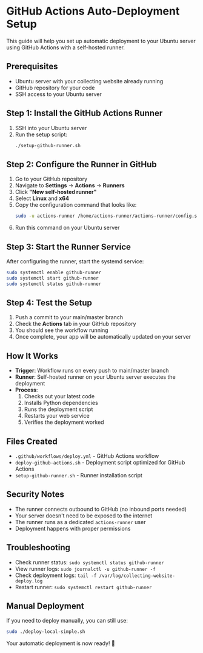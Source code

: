 # GitHub Actions Auto-Deployment Setup

This guide will help you set up automatic deployment to your Ubuntu server using GitHub Actions with a self-hosted runner.

## Prerequisites

- Ubuntu server with your collecting website already running
- GitHub repository for your code
- SSH access to your Ubuntu server

## Step 1: Install the GitHub Actions Runner

1. SSH into your Ubuntu server
2. Run the setup script:
   ```bash
   ./setup-github-runner.sh
   ```

## Step 2: Configure the Runner in GitHub

1. Go to your GitHub repository
2. Navigate to **Settings** → **Actions** → **Runners**
3. Click **"New self-hosted runner"**
4. Select **Linux** and **x64**
5. Copy the configuration command that looks like:
   ```bash
   sudo -u actions-runner /home/actions-runner/actions-runner/config.sh --url https://github.com/YOURUSERNAME/collecting-website --token YOUR_TOKEN_HERE
   ```
6. Run this command on your Ubuntu server

## Step 3: Start the Runner Service

After configuring the runner, start the systemd service:

```bash
sudo systemctl enable github-runner
sudo systemctl start github-runner
sudo systemctl status github-runner
```

## Step 4: Test the Setup

1. Push a commit to your main/master branch
2. Check the **Actions** tab in your GitHub repository
3. You should see the workflow running
4. Once complete, your app will be automatically updated on your server

## How It Works

- **Trigger**: Workflow runs on every push to main/master branch
- **Runner**: Self-hosted runner on your Ubuntu server executes the deployment
- **Process**: 
  1. Checks out your latest code
  2. Installs Python dependencies
  3. Runs the deployment script
  4. Restarts your web service
  5. Verifies the deployment worked

## Files Created

- `.github/workflows/deploy.yml` - GitHub Actions workflow
- `deploy-github-actions.sh` - Deployment script optimized for GitHub Actions
- `setup-github-runner.sh` - Runner installation script

## Security Notes

- The runner connects outbound to GitHub (no inbound ports needed)
- Your server doesn't need to be exposed to the internet
- The runner runs as a dedicated `actions-runner` user
- Deployment happens with proper permissions

## Troubleshooting

- Check runner status: `sudo systemctl status github-runner`
- View runner logs: `sudo journalctl -u github-runner -f`
- Check deployment logs: `tail -f /var/log/collecting-website-deploy.log`
- Restart runner: `sudo systemctl restart github-runner`

## Manual Deployment

If you need to deploy manually, you can still use:
```bash
sudo ./deploy-local-simple.sh
```

Your automatic deployment is now ready! 🚀
